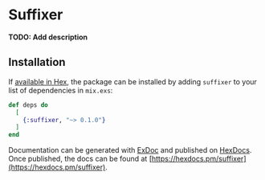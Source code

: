 # Suffixer

**TODO: Add description**

## Installation

If [available in Hex](https://hex.pm/docs/publish), the package can be installed
by adding `suffixer` to your list of dependencies in `mix.exs`:

```elixir
def deps do
  [
    {:suffixer, "~> 0.1.0"}
  ]
end
```

Documentation can be generated with [ExDoc](https://github.com/elixir-lang/ex_doc)
and published on [HexDocs](https://hexdocs.pm). Once published, the docs can
be found at [https://hexdocs.pm/suffixer](https://hexdocs.pm/suffixer).

